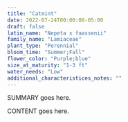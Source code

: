 ```yaml
---
title: "Catmint"
date: 2022-07-24T00:00:00-05:00
draft: false
latin_name: "Nepeta x faassenii"
family_name: "Lamiaceae"
plant_type: "Perennial"
bloom_time: "Summer;Fall"
flower_color: "Purple;blue"
size_at_maturity: "1-3 ft"
water_needs: "Low"
additional_characteristices_notes: ""
---
```


SUMMARY goes here.

<!--more-->

CONTENT goes here.